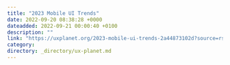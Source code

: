 ```yaml
---
title: "2023 Mobile UI Trends"
date: 2022-09-20 08:38:28 +0000
dateadded: 2022-09-21 00:00:40 +0100
description: ""
link: "https://uxplanet.org/2023-mobile-ui-trends-2a44873102d?source=rss----819cc2aaeee0---4"
category:
directory: _directory/ux-planet.md
---
```

